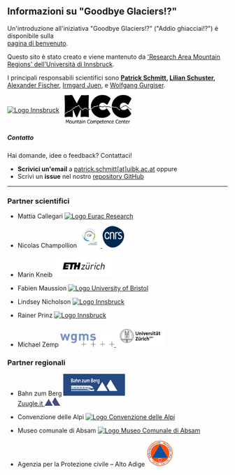 ## Informazioni su "Goodbye Glaciers!?"  

Un'introduzione all'iniziativa "Goodbye Glaciers!?" ("Addio ghiacciai!?") è disponibile sulla  
<a href="{{ site.baseurl }}/">pagina di benvenuto</a>.  

<p>  
  Questo sito è stato creato e viene mantenuto da  
  <a href="https://www.uibk.ac.at/en/alpinerraum/">'Research Area Mountain Regions' dell'Università di Innsbruck</a>.  
</p>  

<p>  
  I principali responsabili scientifici sono  
  <strong> <a href="https://www.uibk.ac.at/en/acinn/people/patrick-schmitt/">Patrick Schmitt</a>,  
  <a href="https://lilianschuster.github.io/">Lilian Schuster</a>, </strong>  
  <a href="https://github.com/afisc">Alexander Fischer</a>,  
  <a href="https://www.uibk.ac.at/de/alpinerraum/team/irmgard-juen/">Irmgard Juen</a>,  
  e <a href="https://www.uibk.ac.at/en/acinn/people/wolfgang-gurgiser/">Wolfgang Gurgiser</a>.  
</p>  

<div style="display: flex; align-items: center; gap: 10px;">
  <a href="https://www.uibk.ac.at/en/">  
    <img src="/assets/images/logos/logo_uibk.jpg" alt="Logo Innsbruck" style="height: 80px; width: auto;" />  
  </a>  
  <img src="/assets/images/logos/logo_mcc_ibk.png" alt="Logo Mountain Competence Center" style="height: 70px; width: auto;" />  
</div>

##### Contatto  

Hai domande, idee o feedback? Contattaci!  

- **Scrivici un'email** a [patrick.schmitt[at]uibk.ac.at](mailto:patrick.schmitt@uibk.ac.at) oppure  
- Scrivi un **issue** nel nostro [repository GitHub](https://github.com/pat-schmitt/goodbye_glaciers/issues)  


-----
      
### Partner scientifici  
- Mattia Callegari   <a href="https://www.eurac.edu/it">
    <img src="/assets/images/logos/Eurac_Research_logo.png" alt="Logo Eurac Research" style="height: 50px; width: auto;" />
  </a>
- Nicolas Champollion
  <a href="https://www.ige-grenoble.fr/?lang=en">
    <img src="/assets/images/logos/logoIGE_Color.png" alt="Logo Universite Grenoble Alpes" style="height: 50px; width: auto;" />
  </a>
  <a href="https://www.cnrs.fr/en">
    <img src="/assets/images/logos/LOGO_CNRS_BLEU.png" alt="Logo CNRS" style="height: 50px; width: auto;" />
  </a>

- Marin Kneib
  <a href="https://ethz.ch/en.html">
    <img src="/assets/images/logos/logo_eth.png" alt="Logo ETH Zürich" style="height: 50px; width: auto;" />
  </a>

- Fabien Maussion 
  <a href="https://www.bristol.ac.uk/">
    <img src="/assets/images/logos/logo_bristol.svg" alt="Logo University of Bristol" style="height: 50px; width: auto;" />
  </a>

- Lindsey Nicholson
  <a href="https://www.uibk.ac.at/en/">
    <img src="/assets/images/logos/logo_uibk.jpg" alt="Logo Innsbruck" style="width: auto; height: 50px;" />
  </a>

- Rainer Prinz
  <a href="https://www.uibk.ac.at/en/">
    <img src="/assets/images/logos/logo_uibk.jpg" alt="Logo Innsbruck" style="width: auto; height: 50px;" />
  </a>

- Michael Zemp
  <a href="https://wgms.ch/">
    <img src="/assets/images/logos/wgms-logo.png" alt="Logo WGMS" style="height: 30px; width: auto;" />
  </a>
  <a href="https://www.uzh.ch/en.html">
    <img src="/assets/images/logos/Universität_Zürich_logo.png" alt="Logo Universität_Zürich" style="height: 50px; width: auto;" />
  </a>

### Partner regionali  
- Bahn zum Berg <a href="https://www.bahn-zum-berg.at"><img src="/assets/images/logos/logo_bahn_zum_berg.png" alt="Logo Bahn zum Berg" style="height: 50px; width: auto;" />  
  </a> [Zuugle.it <img src="/assets/images/logos/logo_zuugle_small.png" alt="Logo Zuugle.it" style="height: 20px; width: auto;" /> ](https://www.zuugle.it)  
- Convenzione delle Alpi <a href="https://www.alpconv.org/it/"><img src="/assets/images/logos/logo_alpenkonvention.png" alt="Logo Convenzione delle Alpi" style="height: 50px; width: auto;" />  
  </a>  

- Museo comunale di Absam <a href="https://www.absammuseum.at/"><img src="/assets/images/logos/Museum_Absam_Logo.png" alt="Logo Museo Comunale di Absam" style="height: 50px; width: auto;" />  
  </a>  

- Agenzia per la Protezione civile – Alto Adige <a href="https://bevoelkerungsschutz.provinz.bz.it/it/home">
    <img src="/assets/images/logos/bevoelkerungsschutz_bozen_logo.png" alt="Agenzia per la Protezione civile – Alto Adige" style="height: 60px; width: auto;" />
  </a>
